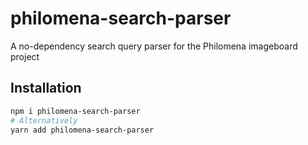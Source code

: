 # philomena-search-parser

A no-dependency search query parser for the Philomena imageboard project

## Installation

```bash
npm i philomena-search-parser
# Alternatively
yarn add philomena-search-parser
```

